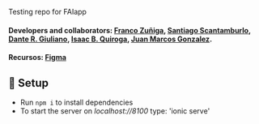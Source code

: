 Testing repo for FAIapp

#### Developers and collaborators: [Franco Zuñiga](https://github.com/francoZuniga32), [Santiago Scantamburlo](https://github.com/pufupufu), [Dante R. Giuliano](https://github.com/danteGiuliano), [Isaac B. Quiroga](https://github.com/isbrqu), [Juan Marcos Gonzalez](https://github.com/jmarcosg).

#### Recursos: [Figma](https://www.figma.com/file/HOXZMTe6PzCkhs38nXc19D/FAIapp)

## :floppy_disk: Setup

* Run `npm i` to install dependencies
* To start the server on _localhost://8100_ type: 'ionic serve'
